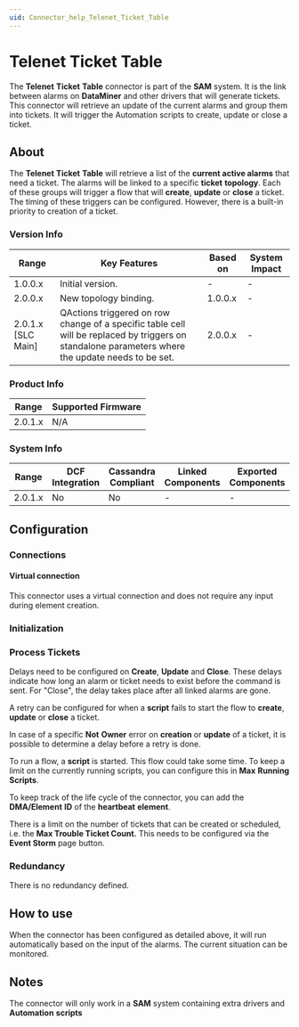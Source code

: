 ```yaml
---
uid: Connector_help_Telenet_Ticket_Table
---
```


# Telenet Ticket Table

The **Telenet** **Ticket** **Table** connector is part of the **SAM** system. It is the link between alarms on **DataMiner** and other drivers that will generate tickets. This connector will retrieve an update of the current alarms and group them into tickets. It will trigger the Automation scripts to create, update or close a ticket.

## About

The **Telenet** **Ticket** **Table** will retrieve a list of the **current active alarms** that need a ticket. The alarms will be linked to a specific **ticket** **topology**. Each of these groups will trigger a flow that will **create**, **update** or **close** a ticket. The timing of these triggers can be configured. However, there is a built-in priority to creation of a ticket.

### Version Info

| **Range**            | **Key Features**                                                                                                                                  | **Based on** | **System Impact** |
|----------------------|---------------------------------------------------------------------------------------------------------------------------------------------------|--------------|-------------------|
| 1.0.0.x              | Initial version.                                                                                                                                  | \-           | \-                |
| 2.0.0.x              | New topology binding.                                                                                                                             | 1.0.0.x      | \-                |
| 2.0.1.x \[SLC Main\] | QActions triggered on row change of a specific table cell will be replaced by triggers on standalone parameters where the update needs to be set. | 2.0.0.x      | \-                |

### Product Info

| **Range** | **Supported Firmware** |
|-----------|------------------------|
| 2.0.1.x   | N/A                    |

### System Info

| **Range** | **DCF Integration** | **Cassandra Compliant** | **Linked Components** | **Exported Components** |
|-----------|---------------------|-------------------------|-----------------------|-------------------------|
| 2.0.1.x   | No                  | No                      | \-                    | \-                      |

## Configuration

### Connections

#### Virtual connection

This connector uses a virtual connection and does not require any input during element creation.

### Initialization

### Process Tickets

Delays need to be configured on **Create**, **Update** and **Close**. These delays indicate how long an alarm or ticket needs to exist before the command is sent. For "Close", the delay takes place after all linked alarms are gone.

A retry can be configured for when a **script** fails to start the flow to **create**, **update** or **close** a ticket.

In case of a specific **Not** **Owner** error on **creation** or **update** of a ticket, it is possible to determine a delay before a retry is done.

To run a flow, a **script** is started. This flow could take some time. To keep a limit on the currently running scripts, you can configure this in **Max** **Running** **Scripts**.

To keep track of the life cycle of the connector, you can add the **DMA/Element** **ID** of the **heartbeat** **element**.

There is a limit on the number of tickets that can be created or scheduled, i.e. the **Max Trouble Ticket Count.** This needs to be configured via the **Event Storm** page button.

### Redundancy

There is no redundancy defined.

## How to use

When the connector has been configured as detailed above, it will run automatically based on the input of the alarms. The current situation can be monitored.

## Notes

The connector will only work in a **SAM** system containing extra drivers and **Automation** **scripts**
